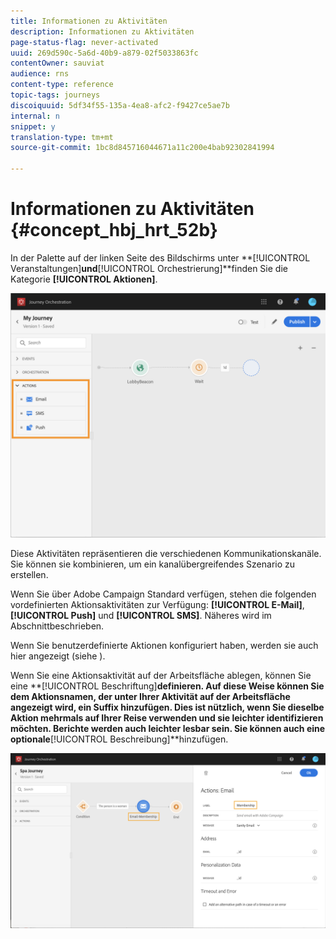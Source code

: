 ```yaml
---
title: Informationen zu Aktivitäten
description: Informationen zu Aktivitäten
page-status-flag: never-activated
uuid: 269d590c-5a6d-40b9-a879-02f5033863fc
contentOwner: sauviat
audience: rns
content-type: reference
topic-tags: journeys
discoiquuid: 5df34f55-135a-4ea8-afc2-f9427ce5ae7b
internal: n
snippet: y
translation-type: tm+mt
source-git-commit: 1bc8d845716044671a11c200e4bab92302841994

---
```



# Informationen zu Aktivitäten {#concept_hbj_hrt_52b}

In der Palette auf der linken Seite des Bildschirms unter **[!UICONTROL Veranstaltungen]**und**[!UICONTROL  Orchestrierung]**finden Sie die Kategorie **[!UICONTROL Aktionen]**.

![](../assets/journey58.png)

Diese Aktivitäten repräsentieren die verschiedenen Kommunikationskanäle. Sie können sie kombinieren, um ein kanalübergreifendes Szenario zu erstellen.

Wenn Sie über Adobe Campaign Standard verfügen, stehen die folgenden vordefinierten Aktionsaktivitäten zur Verfügung: **[!UICONTROL E-Mail]**,**[!UICONTROL  Push]** und **[!UICONTROL SMS]**. Näheres wird im Abschnitt[](../building-journeys/using-adobe-campaign-actions.md)beschrieben.

Wenn Sie benutzerdefinierte Aktionen konfiguriert haben, werden sie auch hier angezeigt (siehe [](../building-journeys/using-custom-actions.md)).

Wenn Sie eine Aktionsaktivität auf der Arbeitsfläche ablegen, können Sie eine **[!UICONTROL Beschriftung]**definieren. Auf diese Weise können Sie dem Aktionsnamen, der unter Ihrer Aktivität auf der Arbeitsfläche angezeigt wird, ein Suffix hinzufügen. Dies ist nützlich, wenn Sie dieselbe Aktion mehrmals auf Ihrer Reise verwenden und sie leichter identifizieren möchten. Berichte werden auch leichter lesbar sein. Sie können auch eine optionale**[!UICONTROL  Beschreibung]**hinzufügen.

![](../assets/journey59bis.png)
